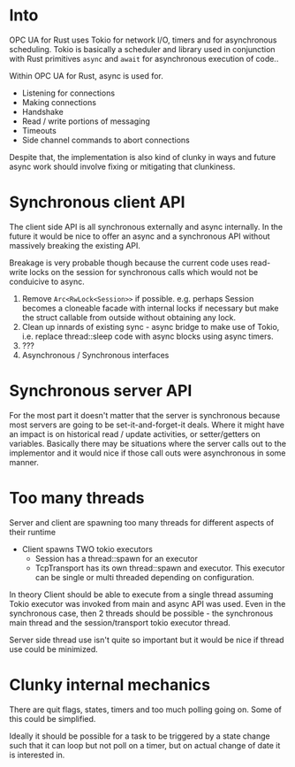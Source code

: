 # Into

OPC UA for Rust uses Tokio for network I/O, timers and for asynchronous scheduling. Tokio
is basically a scheduler and library used in conjunction with Rust primitives `async` and `await`
for asynchronous execution of code..

Within OPC UA for Rust, async is used for.

* Listening for connections
* Making connections  
* Handshake
* Read / write portions of messaging
* Timeouts
* Side channel commands to abort connections

Despite that, the implementation is also kind of clunky in ways and future async work should 
involve fixing or mitigating that clunkiness.

# Synchronous client API

The client side API is all synchronous externally and async internally. In the future
it would be nice to offer an async and a synchronous API without massively breaking
the existing API. 

Breakage is very probable though because the current code uses read-write locks on the session
for synchronous calls which would not be conduicive to async.

1. Remove `Arc<RwLock<Session>>` if possible. e.g. perhaps Session becomes a cloneable facade with internal locks if necessary but make the struct callable from outside without obtaining any lock.
2. Clean up innards of existing sync - async bridge to make use of Tokio, i.e. replace thread::sleep code
   with async blocks using async timers.
3. ???
4. Asynchronous / Synchronous interfaces


# Synchronous server API

For the most part it doesn't matter that the server is synchronous because most servers are going
to be set-it-and-forget-it deals. Where it might have an impact is on historical read / update
activities, or setter/getters on variables. Basically there may be situations where the server
calls out to the implementor and it would nice if those call outs were asynchronous in some manner.

# Too many threads

Server and client are spawning too many threads for different aspects of their runtime

* Client spawns TWO tokio executors
  * Session has a thread::spawn for an executor
  * TcpTransport has its own thread::spawn and executor. This executor can be single or multi threaded
    depending on configuration.

In theory Client should be able to execute from a single thread assuming Tokio executor was invoked from
main and async API was used. Even in the synchronous case, then 2 threads should be possible - the
synchronous main thread and the session/transport tokio executor thread.

Server side thread use isn't quite so important but it would be nice if thread use
could be minimized.

# Clunky internal mechanics

There are quit flags, states, timers and too much polling going on. Some of this could be simplified.

Ideally it should be possible for a task to be triggered by a state change such that it can loop but not poll on a timer, but on actual change of date it is interested in.


